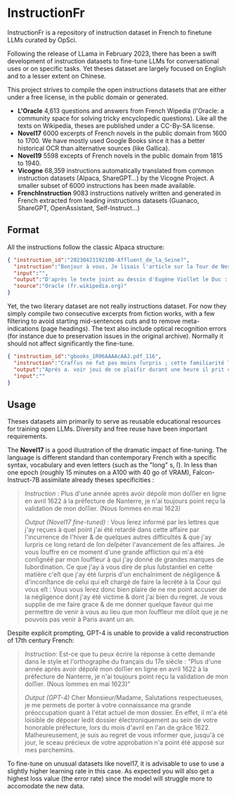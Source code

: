 # InstructionFr
InstructionFr is a repository of instruction dataset in French to finetune LLMs curated by OpSci.

Following the release of LLama in February 2023, there has been a swift development of instruction datasets to fine-tune LLMs for conversational uses or on specific tasks. Yet theses dataset are largely focused on English and to a lesser extent on Chinese. 

This project strives to compile the open instructions datasets that are either under a free license, in the public domain or generated.
* **L'Oracle** 4,613 questions and answers from French Wipedia (l'Oracle: a community space for solving tricky encyclopedic questions). Like all the texts on Wikipedia, theses are published under a CC-By-SA license.
* **Novel17** 6000 excerpts of French novels in the public domain from 1600 to 1700. We have mostly used Google Books since it has a better historical OCR than alternative sources (like Gallica).
* **Novel19** 5598 excepts of French novels in the public domain from 1815 to 1940.
* **Vicogne** 68,359 instructions automatically translated from common instruction datasets (Alpaca, ShareGPT…) by the Vicogne Project. A smaller subset of 6000 instructions has been made available.
* **FrenchInstruction** 9083 instructions natively written and generated in French extracted from leading instructions datasets (Guanaco, ShareGPT, OpenAssistant, Self-Instruct…)

## Format
All the instructions follow the classic Alpaca structure:

```json
{ "instruction_id":"20230423192100-Affluent_de_la_Seine?",
  "instruction":"Bonjour à vous, Je lisais l'article sur la Tour de Nesle et ai cliqué sur la première carte de l'article [[2]]. Juste à côté de la Tour, il y a un pont qui enjambe... qui enjambe quoi? J'ai regardé d'autres cartes et n'ai pas trouvé la réponse. La phrase sur une sorte de butte inondée par le fleuve en hiver ne m'aide pas. Si c'est une rivière, quelle rue actuelle la recouvre aujourd'hui? Formule cordiale,",
  "input":"",
  "output":"D'après le texte joint au dessin d'Eugène Viollet le Duc : « La vue perspective de cette tour (fig. 61), prise en dehors de la porte de Nesle, en fait comprendre la valeur comme poste d'observation sur le fleuve. De là des signaux pouvaient être transmis au Louvre , et vice versa, sur tout le front occidental des remparts de la rive gauche et au palais de la Cité. En amont de Paris, deux autres tours à peu près semblables à celle-ci barraient la rivière: l'une, dite tour Barbeau, formait tête du rempart sur la rive droite; l'autre, dite la Tournelle, avait la même destination sur la rive gauche. Ces deux ouvrages, qui se trouvaient au droit du milieu de l'île Saint-Louis, se reliaient avec deux autres tours élevées sur les berges de cette île, coupée alors par un fossé que remplissait la Seine ... » Ce serait donc la Seine elle-même.",
  "source":"Oracle (fr.wikipedia.org)"
}
```
Yet, the two literary dataset are not really instructions dataset. For now they simply compile two consecutive excerpts from fiction works, with a few filtering to avoid starting mid-sentences cuts and to remove meta-indications (page headings). The text also include optical recognition errors (for instance due to preservation issues in the original archive). Normally it should not affect significantly the fine-tune.

```json
{ "instruction_id":"gbooks_1R06AAAAcAAJ.pdf_116",
  "instruction":"Craſſus ne fut pas moins ſurpris ; cette familiarité l'inquieta . Il favoit bien que Tercie étoit trop jeune pour avoir pris des engagemens avec Ceſar avant ſon voyage des Gaules ; tout cela lui paroiſſoit un enchantement. Il lui prit les mains & les lui baiſa & fe plaignit de ce qu'elle avoit pris trop de ſoin à ſe parerpuiſqu'elle n'avoit beſoin d'aucun ornement pour lui plai re : & enſuite adreſſant la parole à Crafſusil lui de manda s'il ne croïoit pas qu'il dût préferer la conque te d'une fibelle perſonne à tout l'Univers.",
  "output":"Aprés a. voir joui de ce plaiſir durant une heure il prit congé de la Compagnie & dit à Servilia qu'il la revien droit voir dans un autre temps où la Cour ſeroit moins groſſe. Le lendemain Servilia envoya le Poëte Lucrece qui étoit alors fon Amant au lever de Ceſar pour ſavoir s'il trouveroit mauvais qu'elle achevât le ma. riage de la fille avec Craſſus. Ceſar lui dit franche ment qu'il n'avoit eu deſſein que de ſe réjouir & qu'il ne prétendoit point empêcher les avantages de Tercie & moins encore de ſuivre fon inclination . Lucrece ayant appris les fen : imens de Cefar ,lui con ſeilla de finir la choſe par un dénouëment agréable. Il fit des Vers que Celar copia ſur le champ & qu'il envoya à : Tercie par un de ſes Eſclaves. Tercie ayant reçu le billet de Celar l'ouvrit en tremblant& y lut en préſence de fa mere ce qui ſuit :",
  "input":""
}
```

## Usage
Theses datasets aim primarily to serve as reusable educational resources for training open LLMs. Diversity and free reuse have been important requirements.

The **Novel17** is a good illustration of the dramatic impact of fine-tuning. The language is different standard than contemporary French with a specific syntax, vocabulary and even letters (such as the "long" s, ſ). In less than one epoch (roughly 15 minutes on a A100 with 40 go of VRAM), Falcon-Instruct-7B assimilate already theses specificities :

> *Instruction* : Plus d'une année après avoir dépoſé mon doſſier en ligne en avril 1622 à la préfecture de Nanterre, je n'ai toujours point reçu la validation de mon doſſier. (Nous ſommes en mai 1623)
> 
> *Output (Novel17 fine-tuned)* : Vous ſerez informé par les lettres que j'ay reçues à quel point j'ai été retardé dans cette affaire par l'incurrence de l'hiver & de quelques autres difficultés & que j'ay ſurpris ce long retard de ſon deſpéter l'avancement de ſes affaires. Je vous ſouffre en ce moment d'une grande affliction qui m'a été conſignéë par mon ſouffleur à qui j'ay donné de grandes marques de ſubordination. Ce que j'ay à vous dire de plus ſubstantiel en cette matière c'eſt que j'ay été ſurpris d'un enchaîniment de négligence & d'inconſtance de celui qui eſt chargé de faire la ſecrété à la Cour qui vous eſt : Vous vous ſerez donc bien plaire de ne me point accuser de la négligence dont j'ay été victime & dont j'ai bien du regret. Je vous supplie de me faire grace & de me donner quelque faveur qui me permettre de venir à vous au lieu que mon ſouffleur me diſoit que je ne pouvois pas venir à Paris avant un an. 

Despite explicit prompting, GPT-4 is unable to provide a valid reconstruction of 17th century French:
>*Instruction*: Est-ce que tu peux écrire la réponse à cette demande dans le style et l'orthographe du français du 17e siècle : "Plus d'une année après avoir dépoſé mon doſſier en ligne en avril 1622 à la préfecture de Nanterre, je n'ai toujours point reçu la validation de mon doſſier. (Nous ſommes en mai 1623)"
>
>*Output (GPT-4)* Cher Monsieur/Madame, Salutations respectueuses, je me permets de porter à votre connaissance ma grande préoccupation quant à l'état actuel de mon dossier. En effet, il m'a été loisible de déposer ledit dossier électroniquement au sein de votre honorable préfecture, lors du mois d'avril en l'an de grâce 1622. Malheureusement, je suis au regret de vous informer que, jusqu'à ce jour, le sceau précieux de votre approbation n'a point été apposé sur mes parchemins.

To fine-tune on unusual datasets like novel17, it is advisable to use to use a slightly higher learning rate in this case. As expected you will also get a highest loss value (the error rate) since the model will struggle more to accomodate the new data.
